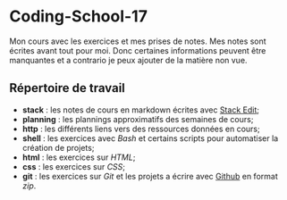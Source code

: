 # Coding-School-17
Mon cours avec les exercices et mes prises de notes.
Mes notes sont écrites avant tout pour moi.
Donc certaines informations peuvent être manquantes et a contrario je peux ajouter de la matière non vue.

## Répertoire de travail
- **stack** : les notes de cours en markdown écrites avec [Stack Edit](https://stackedit.io/);
- **planning** : les plannings approximatifs des semaines de cours;
- **http** : les différents liens vers des ressources données en cours; 
- **shell** : les exercices avec *Bash* et certains scripts pour automatiser la création de projets;
- **html** : les exercices sur *HTML*;
- **css** : les exercices sur *CSS*;
- **git** : les exercices sur *Git* et les projets a écrire avec [Github](https://github.com/) en format *zip*.
